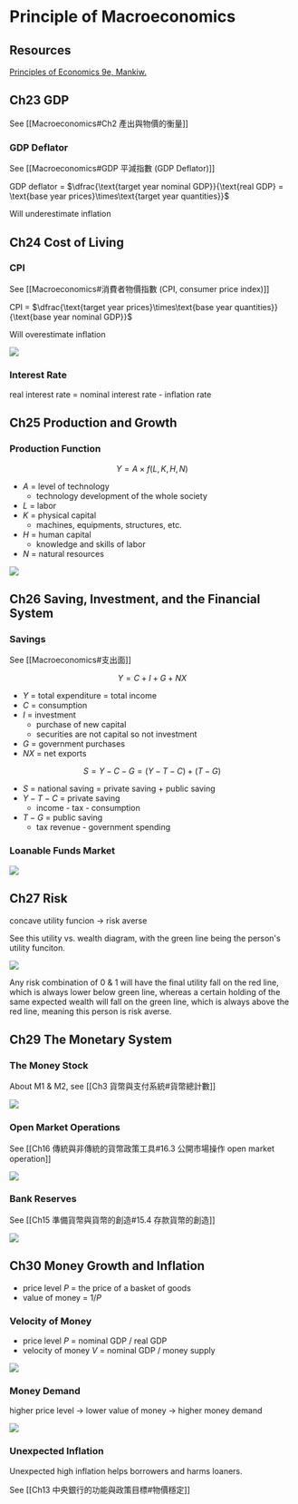 # Principle of Macroeconomics

## Resources

[Principles of Economics 9e, Mankiw.](https://libgen.is/book/index.php?md5=E4F408FE98ABD6329394D2C9C9DE877F)

## Ch23 GDP

See [[Macroeconomics#Ch2 產出與物價的衡量]]

### GDP Deflator

See [[Macroeconomics#GDP 平減指數 (GDP Deflator)]]

GDP deflator = $\dfrac{\text{target year nominal GDP}}{\text{real GDP} = \text{base year prices}\times\text{target year quantities}}$

Will underestimate inflation

## Ch24 Cost of Living

### CPI

See [[Macroeconomics#消費者物價指數 (CPI, consumer price index)]]

CPI = $\dfrac{\text{target year prices}\times\text{base year quantities}}{\text{base year nominal GDP}}$

Will overestimate inflation

![](https://i.imgur.com/grwo2h9.png)

### Interest Rate

real interest rate = nominal interest rate - inflation rate

## Ch25 Production and Growth

### Production Function

$$Y=A\times f(L,K,H,N)$$

- $A$ = level of technology
	- technology development of the whole society
- $L$ = labor
- $K$ = physical capital
	- machines, equipments, structures, etc.
- $H$ = human capital
	- knowledge and skills of labor
- $N$ = natural resources

![](https://i.imgur.com/B1HKgEJ.png)

## Ch26 Saving, Investment, and the Financial System

### Savings

See [[Macroeconomics#支出面]]

$$Y = C + I + G + NX$$

- $Y$ = total expenditure = total income
- $C$ = consumption
- $I$ = investment
	- purchase of new capital
	- securities are not capital so not investment
- $G$ = government purchases
- $NX$ = net exports

$$S=Y-C-G=(Y-T-C)+(T-G)$$

- $S$ = national saving = private saving + public saving
- $Y-T-C$ = private saving
	- income - tax - consumption
- $T-G$ = public saving
	- tax revenue - government spending

### Loanable Funds Market

![](https://i.imgur.com/QVlNRcy.png)

## Ch27 Risk

concave utility funcion -> risk averse

See this utility vs. wealth diagram, with the green line being the person's utility funciton.

![](https://i.imgur.com/522fdp3.png)

Any risk combination of 0 & 1 will have the final utility fall on the red line, which is always lower below green line, whereas a certain holding of the same expected wealth will fall on the green line, which is always above the red line, meaning this person is risk averse.

## Ch29 The Monetary System

### The Money Stock

About M1 & M2, see [[Ch3 貨幣與支付系統#貨幣總計數]]

![](https://i.imgur.com/2UKdoox.png)

### Open Market Operations

See [[Ch16 傳統與非傳統的貨幣政策工具#16.3 公開市場操作 open market operation]]

![](https://i.imgur.com/ku6WHXc.png)

### Bank Reserves

See [[Ch15 準備貨幣與貨幣的創造#15.4 存款貨幣的創造]]

![](https://i.imgur.com/6o7qq18.png)

## Ch30 Money Growth and Inflation

- price level $P$ = the price of a basket of goods
- value of money = $1/P$

### Velocity of Money

- price level $P$ = nominal GDP / real GDP
- velocity of money $V$ = nominal GDP / money supply

![](https://i.imgur.com/Mo9bmrB.png)

### Money Demand

higher price level -> lower value of money -> higher money demand

![](https://i.imgur.com/qDVWzhQ.png)

### Unexpected Inflation

Unexpected high inflation helps borrowers and harms loaners.

See [[Ch13 中央銀行的功能與政策目標#物價穩定]]